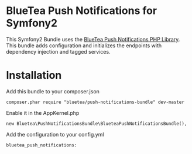BlueTea Push Notifications for Symfony2
==========================

This Symfony2 Bundle uses the <a href="https://github.com/BlueTeaNL/PushNotifications">BlueTea Push Notifications PHP Library</a>.
This bundle adds configuration and initializes the endpoints with dependency injection and tagged services.

# Installation

Add this bundle to your composer.json

```
composer.phar require "bluetea/push-notifications-bundle" dev-master
```

Enable it in the AppKernel.php

```
new Bluetea\PushNotificationsBundle\BlueteaPushNotificationsBundle(),
```

Add the configuration to your config.yml

```
bluetea_push_notifications:
    
```
